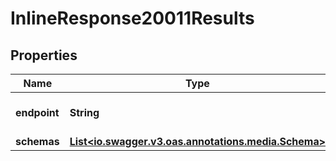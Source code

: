 # InlineResponse20011Results

## Properties
Name | Type | Description | Notes
------------ | ------------- | ------------- | -------------
**endpoint** | **String** | The endpoint URL |  [optional]
**schemas** | [**List&lt;io.swagger.v3.oas.annotations.media.Schema&gt;**](io.swagger.v3.oas.annotations.media.Schema.md) |  |  [optional]
